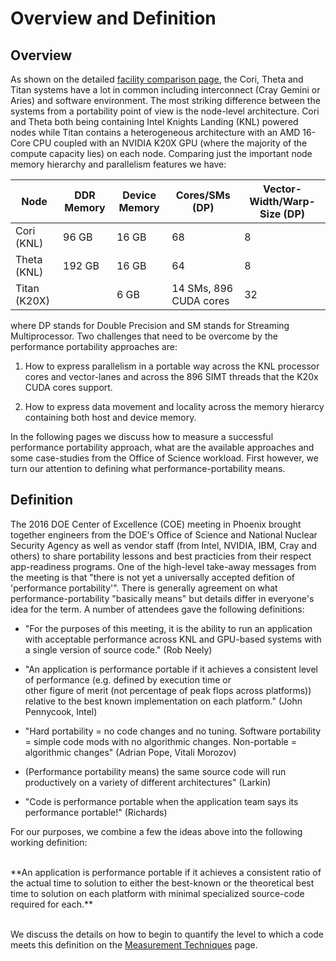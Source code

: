# Overview and Definition

## Overview

As shown on the detailed [facility comparison page](http://performanceportability.org/facilities/comparison/), the Cori, Theta and Titan systems have a lot 
in common including interconnect (Cray Gemini or Aries) and software environment. The most striking difference between the systems from a portability point 
of view is the node-level architecture. 
Cori and Theta both being containing Intel Knights Landing (KNL) powered nodes while Titan contains a heterogeneous architecture with an AMD 16-Core CPU 
coupled with an NVIDIA K20X GPU (where the majority of the compute capacity lies) on each node. Comparing just the important node memory hierarchy and 
parallelism features we have:

| Node | DDR Memory | Device Memory | Cores/SMs (DP) | Vector-Width/Warp-Size (DP) | 
|------|------------|---------------|-------|--------------|
| Cori (KNL)  | 96 GB | 16 GB | 68 | 8 | 
| Theta (KNL)  | 192 GB | 16 GB | 64 | 8 |
| Titan (K20X) | | 6 GB | 14 SMs, 896 CUDA cores | 32 |

where DP stands for Double Precision and SM stands for Streaming Multiprocessor. Two challenges that need to be overcome by the performance portability 
approaches are:

1. How to express parallelism in a portable way across the KNL processor cores and vector-lanes and across the 896 SIMT threads that the K20x 
CUDA cores support. 

2. How to express data movement and locality across the memory hierarcy containing both host and device memory. 

In the following pages we discuss how to measure a successful performance portability approach, what are the available approaches and some case-studies from 
the Office of Science workload. First however, we turn our attention to defining what performance-portability means. 

## Definition

The 2016 DOE Center of Excellence (COE) meeting in Phoenix brought together engineers from the DOE's Office of Science and National Nuclear Security Agency 
as well as vendor staff (from Intel, NVIDIA, IBM, Cray and others) to share portability lessons and best practicies from their respect app-readiness 
programs. One of the high-level take-away messages from the meeting is that "there is not yet a universally accepted defition of 'performance portability'". 
There is generally agreement on what performance-portability "basically means" but details differ in everyone's idea for the term. A number of attendees 
gave the following definitions:

* "For the purposes of this meeting, it is the ability to run an application with acceptable performance across KNL and GPU-based systems with a single 
version of source code." (Rob Neely)

* "An application is performance portable if it achieves a consistent level of performance (e.g. defined by execution time or	
other figure of merit (not percentage of peak flops across platforms)) relative to the best known implementation on each platform." (John Pennycook, Intel)

* "Hard portability = no code changes and no tuning. Software portability = simple code mods with no algorithmic changes. Non-portable = algorithmic changes" (Adrian Pope, Vitali Morozov)

* (Performance portability means) the same source code	will run productively on a variety of different	architectures" (Larkin)

* "Code is performance portable when the application team says its performance	portable!" (Richards)

For our purposes, we combine a few the ideas above into the following working definition:

<br>
**An application is performance portable if it achieves a consistent ratio of the actual time to solution to either the best-known or the theoretical best time to 
solution on each platform with minimal specialized source-code required for each.**
<br><br>

We discuss the details on how to begin to quantify the level to which a code meets this definition on the 
[Measurement Techniques](/perfport/measurements/index.md) page.
